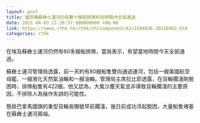 ```yaml
---
layout: post
title: 當局稱蘇彝士運河仍有數十艘船排隊料短時間內全部通過
date: 2021-04-03 11:26:57.000000000 +08:00
link: https://news.rthk.hk/rthk/ch/component/k2/1584036-20210403.htm
categories: rthk
---
```


在埃及蘇彝士運河仍然有60多艘船排隊，當局表示，有望當地時間今天全部通過。

蘇彝士運河管理局透露，前一天約有80艘船隻雙向通過運河，包括一艘美國航空母艦、一艘液化天然氣油輪和一艘油輪。管理局主席拉比耶透露，在貨輪擱淺剛脫困時，排隊船隻有422艘。他又認為，大風沙塵天氣並非導致貨輪擱淺的主要原因，不排除人為操作失誤的可能性。

懸掛巴拿馬國旗的重型貨輪長賜號早前擱淺，幾日前成功浮起脫困，大量船隻堵塞在蘇彝士運河兩端。
